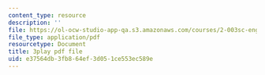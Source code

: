 ```yaml
---
content_type: resource
description: ''
file: https://ol-ocw-studio-app-qa.s3.amazonaws.com/courses/2-003sc-engineering-dynamics-fall-2011/e37564db3fb864ef3d051ce553ec589e_f1pxiNDTyHc.pdf
file_type: application/pdf
resourcetype: Document
title: 3play pdf file
uid: e37564db-3fb8-64ef-3d05-1ce553ec589e
---
```

